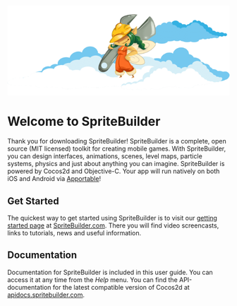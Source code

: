 ![image](intro-1.png?raw=true)

# Welcome to SpriteBuilder
Thank you for downloading SpriteBuilder! SpriteBuilder is a complete, open source (MIT licensed) toolkit for creating mobile games. With SpriteBuilder, you can design interfaces, animations, scenes, level maps, particle systems, physics and just about anything you can imagine. SpriteBuilder is powered by Cocos2d and Objective-C. Your app will run natively on both iOS and Android via [Apportable](http://www.apportable.com)!

## Get Started
The quickest way to get started using SpriteBuilder is to visit our [getting started page](http://www.spritebuilder.com/getting-started/) at [SpriteBuilder.com](http://spritebuilder.com). There you will find video screencasts, links to tutorials, news and useful information.

## Documentation
Documentation for SpriteBuilder is included in this user guide. You can access it at any time from the *Help* menu. You can find the API-documentation for the latest compatible version of Cocos2d at [apidocs.spritebuilder.com](http://apidocs.spritebuilder.com).